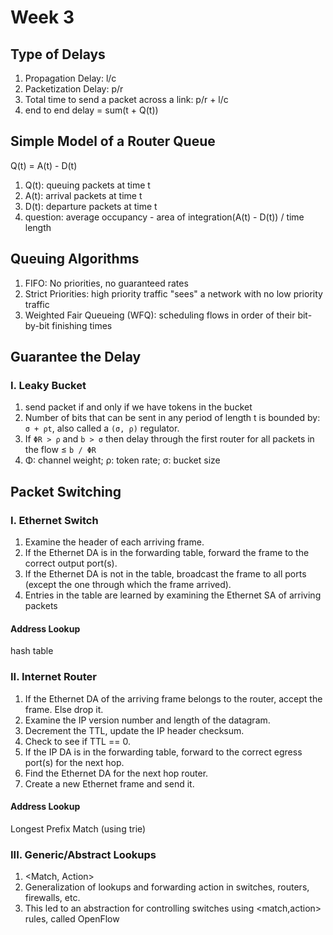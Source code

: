 # Week 3
## Type of Delays
1. Propagation Delay: l/c
2. Packetization Delay: p/r
3. Total time to send a packet across a link: p/r + l/c
4. end to end delay = sum(t + Q(t))
## Simple Model of a Router Queue
Q(t) = A(t) - D(t)
1. Q(t): queuing packets at time t
2. A(t): arrival packets at time t
3. D(t): departure packets at time t
4. question: average occupancy - area of integration(A(t) - D(t)) / time length
## Queuing Algorithms
1. FIFO: No priorities, no guaranteed rates
2. Strict Priorities: high priority traffic "sees" a network with no low priority traffic
3. Weighted Fair Queueing (WFQ): scheduling flows in order of their bit-by-bit finishing times
## Guarantee the Delay
### I. Leaky Bucket
1. send packet if and only if we have tokens in the bucket
2. Number of bits that can be sent in any period of length t is bounded by: `σ + ρt`, also called a `(σ, ρ)` regulator.
3. If `ΦR > ρ` and `b > σ` then delay through the first router for all packets in the flow ≤ `b / ΦR`
4. Φ: channel weight; ρ: token rate; σ: bucket size
## Packet Switching
### I. Ethernet Switch
1. Examine the header of each arriving frame.
2. If the Ethernet DA is in the forwarding table, forward the frame to the correct output port(s).
3. If the Ethernet DA is not in the table, broadcast the frame to all ports (except the one through which the frame arrived).
4. Entries in the table are learned by examining the Ethernet SA of arriving packets
#### Address Lookup
hash table
### II. Internet Router
1. If the Ethernet DA of the arriving frame belongs to the router, accept the frame. Else drop it.
2. Examine the IP version number and length of the datagram.
3. Decrement the TTL, update the IP header checksum.
4. Check to see if TTL == 0.
5. If the IP DA is in the forwarding table, forward to the correct egress port(s) for the next hop.
6. Find the Ethernet DA for the next hop router.
7. Create a new Ethernet frame and send it.
#### Address Lookup
Longest Prefix Match (using trie)
### III. Generic/Abstract Lookups
1. <Match, Action>
2. Generalization of lookups and forwarding action in switches, routers, firewalls, etc.
3. This led to an abstraction for controlling switches using <match,action> rules, called OpenFlow